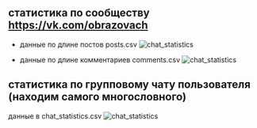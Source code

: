 

## статистика по сообществу https://vk.com/obrazovach

- данные по длине постов posts.csv
![chat_statistics](https://github.com/MashaPo/class_works/tree/master/hw4_vk_api/post_hist.png)

- данные по длине комментариев comments.csv
![chat_statistics](https://github.com/MashaPo/class_works/tree/master/hw4_vk_api/comments.png)

## статистика по групповому чату пользователя (находим самого многословного)
данные в chat_statistics.csv
![chat_statistics](https://github.com/MashaPo/class_works/tree/master/hw4_vk_api/chat_stat.png)


